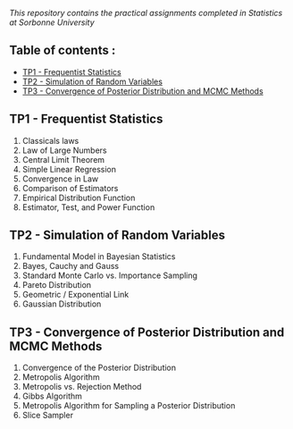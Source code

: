 *This repository contains the practical assignments completed in Statistics at Sorbonne University*

## Table of contents : 

- [TP1 - Frequentist Statistics](#tp1---frequentist-statistics)
- [TP2 - Simulation of Random Variables](#tp2---simulation-of-random-variables)
- [TP3 - Convergence of Posterior Distribution and MCMC Methods](#tp3---convergence-of-posterior-distribution-and-mcmc-methods)

## TP1 - Frequentist Statistics 

1. Classicals laws
2. Law of Large Numbers
3. Central Limit Theorem
4. Simple Linear Regression
5. Convergence in Law
6. Comparison of Estimators
7. Empirical Distribution Function
8. Estimator, Test, and Power Function

## TP2 - Simulation of Random Variables 

1. Fundamental Model in Bayesian Statistics
2. Bayes, Cauchy and Gauss
3. Standard Monte Carlo vs. Importance Sampling
4. Pareto Distribution
5. Geometric / Exponential Link
6. Gaussian Distribution

## TP3 - Convergence of Posterior Distribution and MCMC Methods 

1. Convergence of the Posterior Distribution
2. Metropolis Algorithm
3. Metropolis vs. Rejection Method
4. Gibbs Algorithm
5. Metropolis Algorithm for Sampling a Posterior Distribution
6. Slice Sampler 
